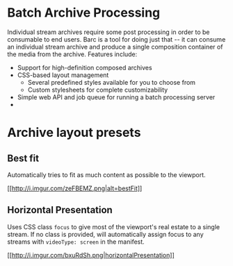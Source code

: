 # Batch Archive Processing

Individual stream archives require some post processing in order to be
consumable to end users. Barc is a tool for doing just that -- it can consume
an individual stream archive and produce a single composition container of the
media from the archive. Features include:

* Support for high-definition composed archives
* CSS-based layout management
  * Several predefined styles available for you to choose from
  * Custom stylesheets for complete customizability
* Simple web API and job queue for running a batch processing server
* 

# Archive layout presets

## Best fit
Automatically tries to fit as much content as possible to the viewport.

[[http://i.imgur.com/zeFBEMZ.png|alt=bestFit]]

## Horizontal Presentation

Uses CSS class `focus` to give most of the viewport's real estate to a single
stream. If no class is provided, will automatically assign focus to any streams
with `videoType: screen` in the manifest.

[[http://i.imgur.com/bxuRdSh.png|horizontalPresentation]]

